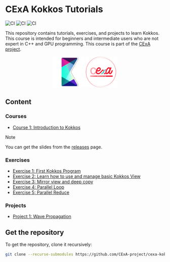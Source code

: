 # CExA Kokkos Tutorials

![CI](https://github.com/CExA-project/cexa-kokkos-tutorials/actions/workflows/courses.yml/badge.svg)
![CI](https://github.com/CExA-project/cexa-kokkos-tutorials/actions/workflows/exercises.yml/badge.svg)
![CI](https://github.com/CExA-project/cexa-kokkos-tutorials/actions/workflows/projects.yml/badge.svg)

This repository contains tutorials, exercises, and projects to learn Kokkos.
This course is intended for beginners and intermediate users who are not expert in C++ and GPU programming.
This course is part of the [CExA project](https://cexa-project.github.io/).

<p align="center">
    <img src="./images/kokkos.png" alt="Kokkos" width="100"/>
    <img src="./images/cexa_logo.png" alt="CExA" width="100"/>
</p>

## Content

### Courses

- [Course 1: Introduction to Kokkos](courses/01_beginners/README.md)

> [!NOTE]
> You can get the slides from the [releases](https://github.com/CExA-project/cexa-kokkos-tutorials/releases) page.

### Exercises

- [Exercise 1: First Kokkos Program](exercises/02_first_program/README.md)
- [Exercise 2: Learn how to use and manage basic Kokkos View](exercises/03_basic_view/README.md)
- [Exercise 3: Mirror view and deep copy](exercises/04_deep_copy/README.md)
- [Exercise 4: Parallel Loop](exercises/05_parallel_loop/README.md)
- [Exercise 5: Parallel Reduce](exercises/06_parallel_reduce/README.md)

### Projects

- [Project 1: Wave Propagation](projects/01_wave/README.md)

## Get the repository

To get the repository, clone it recursively:

```sh
git clone --recurse-submodules https://github.com/CExA-project/cexa-kokkos-tutorials.git
```
